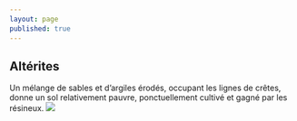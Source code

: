 ```yaml
---
layout: page
published: true
---
```


## Altérites

Un mélange de sables et d’argiles érodés, occupant les lignes de crêtes, donne un sol relativement pauvre, ponctuellement cultivé et gagné par les résineux.
![](/data/images/9/géographie/9_GEOGRAPHIE_POP2.jpg)